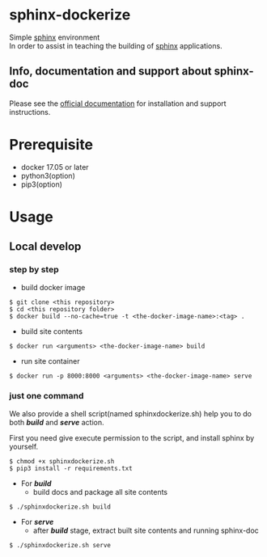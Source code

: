 # sphinx-dockerize
Simple [sphinx](https://github.com/sphinx-doc/sphinx) environment  
In order to assist in teaching the building of [sphinx](https://github.com/sphinx-doc/sphinx) applications.

## Info, documentation and support about sphinx-doc
Please see the [official documentation](https://www.sphinx-doc.org/en/master/) for installation and support instructions.  

# Prerequisite
- docker 17.05 or later
- python3(option)
- pip3(option)
# Usage
## Local develop
### step by step
- build docker image
```
$ git clone <this repository>
$ cd <this repository folder>
$ docker build --no-cache=true -t <the-docker-image-name>:<tag> .
```

- build site contents

```
$ ​docker run <arguments> <the-docker-image-name> build
```

- run site container

```
$ ​docker run -p 8000:8000 <arguments> <the-docker-image-name> serve
```

### just one command
We also provide a shell script(named sphinxdockerize.sh) help you to do both ___build___ and ___serve___ action.

First you need give execute permission to the script, and install sphinx by yourself.

```
$ chmod +x sphinxdockerize.sh
$ pip3 install -r requirements.txt
```

- For ___build___
    - build docs and package all site contents

```
$ ./sphinxdockerize.sh build
```

- For ___serve___
    - after ___build___ stage, extract built site contents and running sphinx-doc
```
$ ./sphinxdockerize.sh serve
```
